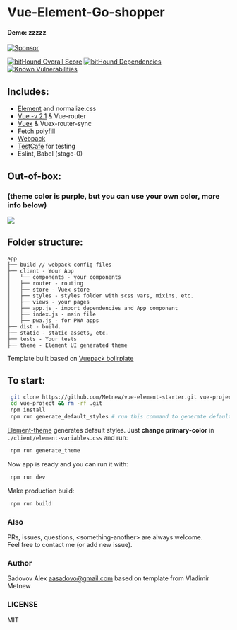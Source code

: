 # Vue-Element-Go-shopper
#### Demo: zzzzz

<a target="_blank" rel="nofollow" href="https://app.codesponsor.io/link/cFthevq5iGu9WkCHS316WqmS/Metnew/vue-element-starter">
  <img alt="Sponsor" src="https://app.codesponsor.io/embed/cFthevq5iGu9WkCHS316WqmS/Metnew/vue-element-starter.svg" />
</a>

[![bitHound Overall Score](https://www.bithound.io/github/SadovovAlex/go-shopper/badges/score.svg)](https://www.bithound.io/github/SadovovAlex/go-shopper)
[![bitHound Dependencies](https://www.bithound.io/github/SadovovAlex/go-shopper/badges/dependencies.svg)](https://www.bithound.io/github/SadovovAlex/go-shopper/master/dependencies/npm)
[![Known Vulnerabilities](https://snyk.io/test/github/sadovovalex/go-shopper/badge.svg?targetFile=package.json)](https://snyk.io/test/github/sadovovalex/go-shopper?targetFile=package.json)
## Includes:

- [Element](http://element.eleme.io/#/en-US) and normalize.css
- [Vue -v 2.1](https://vuejs.org/) & Vue-router
- [Vuex](https://github.com/vuejs/vuex) & Vuex-router-sync
- [Fetch polyfill](https://www.npmjs.com/package/whatwg-fetch)
- [Webpack](https://webpack.github.io/)
- [TestCafe](https://testcafe.devexpress.com/) for testing
- Eslint, Babel (stage-0)

## Out-of-box:
### (theme color is purple, but you can use your own color, more info below)

![](https://github.com/Metnew/vue-element-starter/blob/gh-pages/screen.gif?raw=true)

## Folder structure:

```
app
├── build // webpack config files
├── client - Your App
│   └── components - your components
│   ├── router - routing
│   ├── store - Vuex store
│   ├── styles - styles folder with scss vars, mixins, etc.
│   ├── views - your pages
│   ├── app.js - import dependencies and App component
│   ├── index.js - main file
│   ├── pwa.js - for PWA apps
├── dist - build.
├── static - static assets, etc.
├── tests - Your tests
├── theme - Element UI generated theme
```

Template built based on [Vuepack bolirplate](https://github.com/egoist/vuepack)

## To start:

```bash
 git clone https://github.com/Metnew/vue-element-starter.git vue-project  
 cd vue-project && rm -rf .git
 npm install
 npm run generate_default_styles # run this command to generate default_styles for Element-theme
```

[Element-theme](https://www.npmjs.com/package/element-theme) generates default styles. Just **change primary-color** in `./client/element-variables.css` and run:

```bash
 npm run generate_theme
```

Now app is ready and you can run it with:

```bash
 npm run dev
```

Make production build:

```bash
 npm run build
```

### Also
PRs, issues, questions, \<something-another> are always welcome.     
Feel free to contact me (or add new issue).

### Author
Sadovov Alex <aasadovo@gmail.com> based on template from Vladimir Metnew

### LICENSE
MIT
